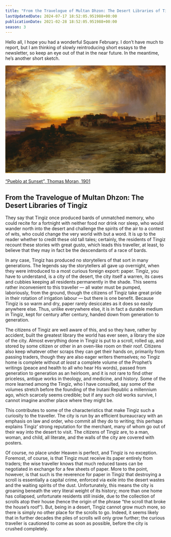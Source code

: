 ```yaml
---
title: "From the Travelogue of Multan Dhzon: The Desert Libraries of Tingiz (AD S3E14)"
lastUpdatedDate: 2024-07-17 18:52:05.951988+00:00
publicationDate: 2021-02-28 18:52:05.951988+00:00
season: 3
---
```


Hello all, I hope you had a wonderful Square February. I don’t have much to report, but I am thinking of slowly reintroducing short essays to the newsletter, so keep an eye out of that in the near future. In the meantime, he’s another short sketch.

![“Pueblo at Sunset”, Thomas Moran, 1901](../../assets/newsletters/pueblo_at_sunset.jpg)

[“Pueblo at Sunset”, Thomas Moran, 1901](https://commons.wikimedia.org/wiki/File:Thomas_Moran_-_Pueblo_at_Sunset_(1901).jpg)

## From the Travelogue of Multan Dhzon: The Desert Libraries of Tingiz

They say that Tingiz once produced bards of unmatched memory, who could recite for a fortnight with neither food nor drink nor sleep, who would wander north into the desert and challenge the spirits of the air to a contest of wits, who could change the very world with but a word. It is up to the reader whether to credit these old tall tales; certainly, the residents of Tingiz recount these stories with great gusto, which leads this traveller, at least, to believe that they may in fact be the descendants of a race of bards.

In any case, Tingiz has produced no storytellers of that sort in many generations. The legends say the storytellers all gave up overnight, when they were introduced to a most curious foreign export: paper. Tingiz, you have to understand, is a city of the desert, the city itself a warren, its caves and cubbies keeping all residents permanently in the shade. This seems rather inconvenient to this traveller — all water must be pumped, laboriously, from the ground, though the citizens of Tingiz take great pride in their rotation of irrigation labour — but there is one benefit. Because Tingiz is so warm and dry, paper rarely desiccates as it does so easily anywhere else. Thus, unlike everywhere else, it is in fact a durable medium in Tingiz, kept for century after century, handed down from generation to generation.

The citizens of Tingiz are well aware of this, and so they have, rather by accident, built the greatest library the world has ever seen, a library the size of the city. Almost everything done in Tingiz is put to a scroll, rolled up, and stored by  some citizen or other in an oven-like room on their roof. Citizens also keep whatever other scraps they can get their hands on, primarily from passing traders, though they are also eager writers themselves; no Tingiz home is complete without _at least_ a complete volume of the Prophet’s writings (peace and health to all who hear His words), passed from generation to generation as an heirloom, and it is not rare to find other priceless, antique works in theology, and medicine, and history. Some of the more learned among the Tingiz, who I have consulted, say some of the volumes stretch before the founding of the Irutani Republic a millennium ago, which scarcely seems credible; but if any such old works survive, I cannot imagine another place where they might be.

This contributes to some of the characteristics that make Tingiz such a curiosity to the traveller. The city is run by an efficient bureaucracy with an emphasis on law and order, who commit all they do to writing; this perhaps explains Tingiz’ strong reputation for the merchant, many of whom go out of their way into the desert to visit. The citizens of Tingiz are, to a man, woman, and child, all literate, and the walls of the city are covered with posters.

Of course, no place under Heaven is perfect, and Tingiz is no exception. Foremost, of course, is that Tingiz must receive its paper entirely from traders; the wise traveller knows that much reduced taxes can be negotiated in exchange for a few sheets of paper. More to the point, however, is that such is the reverence for paper in Tingiz that destroying a scroll is essentially a capital crime, enforced via exile into the desert wastes and the waiting spirits of the dust. Unfortunately, this means the city is groaning beneath the very literal weight of its history; more than one home has collapsed, unfortunate residents still inside, due to the collection of scrolls atop their house (hence the origin of the phrase “the scroll that broke the house’s roof”). But, being in a desert, Tingiz cannot grow much more, so there is simply no other place for the scrolls to go. Indeed, it seems likely that in further decades the piles of scrolls will only grow further; the curious traveller is cautioned to come as soon as possible, before the city is crushed completely.